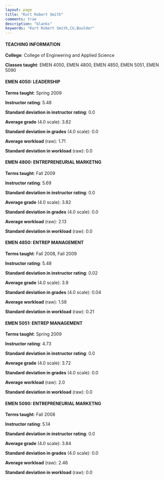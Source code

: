 ```yaml
---
layout: page
title: "Kurt Robert Smith" 
comments: true
description: "blanks"
keywords: "Kurt Robert Smith,CU,Boulder"
---
```

<head>
<script src="https://ajax.googleapis.com/ajax/libs/jquery/2.1.3/jquery.min.js"></script>
<script src="https://dl.dropboxusercontent.com/s/pc42nxpaw1ea4o9/highcharts.js?dl=0"></script>
<!-- <script src="../assets/js/highcharts.js"></script> -->
<style type="text/css">@font-face {
	font-family: "Bebas Neue";
	src: url(https://www.filehosting.org/file/details/544349/BebasNeue Regular.otf) format("opentype");
	}
	h1.Bebas { 
		font-family: "Bebas Neue", Verdana, Tahoma;
	}
</style>
</head>
	   
#### TEACHING INFORMATION

**College**: College of Engineering and Applied Science

**Classes taught**: EMEN 4050, EMEN 4800, EMEN 4850, EMEN 5051, EMEN 5090

#### EMEN 4050: LEADERSHIP

**Terms taught**: Spring 2009

**Instructor rating**: 5.48

**Standard deviation in instructor rating**: 0.0

**Average grade** (4.0 scale): 3.82

**Standard deviation in grades** (4.0 scale): 0.0

**Average workload** (raw): 1.71

**Standard deviation in workload** (raw): 0.0

#### EMEN 4800: ENTREPRENEURIAL MARKETNG

**Terms taught**: Fall 2009

**Instructor rating**: 5.69

**Standard deviation in instructor rating**: 0.0

**Average grade** (4.0 scale): 3.82

**Standard deviation in grades** (4.0 scale): 0.0

**Average workload** (raw): 2.13

**Standard deviation in workload** (raw): 0.0

#### EMEN 4850: ENTREP MANAGEMENT

**Terms taught**: Fall 2008, Fall 2009

**Instructor rating**: 5.48

**Standard deviation in instructor rating**: 0.02

**Average grade** (4.0 scale): 3.9

**Standard deviation in grades** (4.0 scale): 0.04

**Average workload** (raw): 1.58

**Standard deviation in workload** (raw): 0.21

#### EMEN 5051: ENTREP MANAGEMENT

**Terms taught**: Spring 2009

**Instructor rating**: 4.73

**Standard deviation in instructor rating**: 0.0

**Average grade** (4.0 scale): 3.72

**Standard deviation in grades** (4.0 scale): 0.0

**Average workload** (raw): 2.0

**Standard deviation in workload** (raw): 0.0

#### EMEN 5090: ENTREPRENEURIAL MARKETNG

**Terms taught**: Fall 2008

**Instructor rating**: 5.14

**Standard deviation in instructor rating**: 0.0

**Average grade** (4.0 scale): 3.84

**Standard deviation in grades** (4.0 scale): 0.0

**Average workload** (raw): 2.46

**Standard deviation in workload** (raw): 0.0

